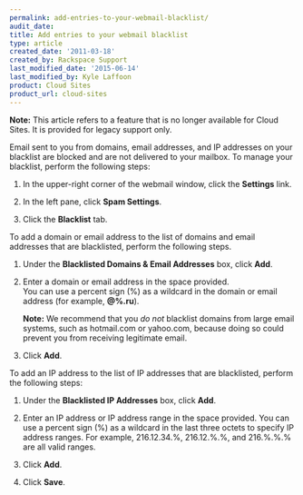 ```yaml
---
permalink: add-entries-to-your-webmail-blacklist/
audit_date:
title: Add entries to your webmail blacklist
type: article
created_date: '2011-03-18'
created_by: Rackspace Support
last_modified_date: '2015-06-14'
last_modified_by: Kyle Laffoon
product: Cloud Sites
product_url: cloud-sites
---
```


**Note:** This article refers to a feature that is no longer available
for Cloud Sites. It is provided for legacy support only.

Email sent to you from domains, email addresses, and IP addresses on
your blacklist are blocked and are not delivered to your mailbox. To
manage your blacklist, perform the following steps:

1. In the upper-right corner of the webmail window, click the
   **Settings** link.

2. In the left pane, click **Spam Settings**.  

3. Click the **Blacklist** tab.  

To add a domain or email address to the list of domains and email
   addresses that are blacklisted, perform the following steps.  

1. Under the **Blacklisted Domains & Email Addresses** box, click
**Add**.  

2. Enter a domain or email address in the space provided.  
You can use a percent sign (%) as a wildcard in the domain or
email address (for example, **@%.ru**).  

    **Note:** We recommend that you *do not* blacklist domains from
    large email systems, such as hotmail.com or yahoo.com, because
    doing so could prevent you from receiving legitimate email.  

3. Click **Add**.  

To add an IP address to the list of IP addresses that are
blacklisted, perform the following steps:

1. Under the **Blacklisted IP Addresses** box, click **Add**.  

2. Enter an IP address or IP address range in the space provided.
You can use a percent sign (%) as a wildcard in the last three
octets to specify IP address ranges. For example, 216.12.34.%,
216.12.%.%, and 216.%.%.% are all valid ranges.  

3. Click **Add**.  

4. Click **Save**.
